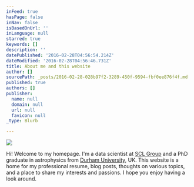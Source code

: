 ```yaml
---
inFeed: true
hasPage: false
inNav: false
isBasedOnUrl: ''
inLanguage: null
starred: true
keywords: []
description: ''
datePublished: '2016-02-28T04:56:54.214Z'
dateModified: '2016-02-28T04:56:46.731Z'
title: About me and this website
author: []
sourcePath: _posts/2016-02-28-028b97f2-3289-450f-9594-fbf0ee876f4f.md
published: true
authors: []
publisher:
  name: null
  domain: null
  url: null
  favicon: null
_type: Blurb

---
```

![](https://s3-us-west-2.amazonaws.com/the-grid-img/p/1f378d64d28585902e5cf4c479e6975d3307b90b.jpg)

Hi! Welcome to my homepage. I'm a data scientist at [SCL Group][0] and a PhD graduate in astrophysics from [Durham University][1], UK. This website is a home for my professional resume, blog posts, thoughts on various topics, and a place to share my interests and passions. I hope you enjoy having a look around.

[0]: http://scl.cc/
[1]: https://www.dur.ac.uk/